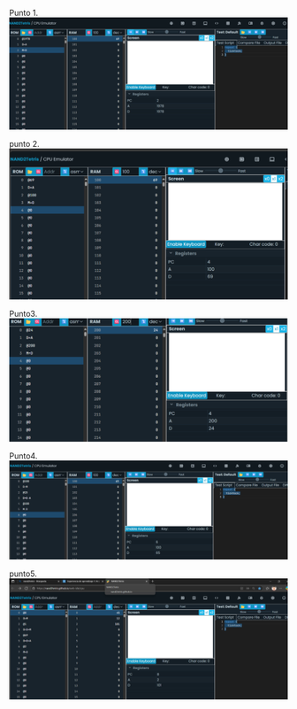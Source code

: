 Punto 1.
![ejercicio_1](Prueba_2.png)



punto 2.
![ejercicio_2](Prueba.png)


Punto3.
![ejercicio_3](Prueba_3.png)


Punto4.
![ejercicio_4](Prueba_4.png)

punto5.
![ejercicio_5](Prueba_5.png)
